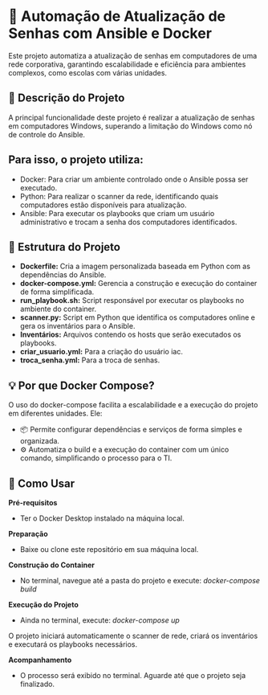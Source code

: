 # **🚀 Automação de Atualização de Senhas com Ansible e Docker**
Este projeto automatiza a atualização de senhas em computadores de uma rede corporativa, garantindo escalabilidade e eficiência para ambientes complexos, como escolas com várias unidades.

## **📝 Descrição do Projeto**
A principal funcionalidade deste projeto é realizar a atualização de senhas em computadores Windows, superando a limitação do Windows como nó de controle do Ansible.

## **Para isso, o projeto utiliza:**
- Docker: Para criar um ambiente controlado onde o Ansible possa ser executado.
- Python: Para realizar o scanner da rede, identificando quais computadores estão disponíveis para atualização.
- Ansible: Para executar os playbooks que criam um usuário administrativo e trocam a senha dos computadores identificados.

## **📂 Estrutura do Projeto**
- **Dockerfile:** Cria a imagem personalizada baseada em Python com as dependências do Ansible.
- **docker-compose.yml:** Gerencia a construção e execução do container de forma simplificada.
- **run_playbook.sh:** Script responsável por executar os playbooks no ambiente do container.
- **scanner.py:** Script em Python que identifica os computadores online e gera os inventários para o Ansible.
- **Inventários:** Arquivos contendo os hosts que serão executados os playbooks.
- **criar_usuario.yml:** Para a criação do usuário iac.
- **troca_senha.yml:** Para a troca de senhas.

## **💡 Por que Docker Compose?**
O uso do docker-compose facilita a escalabilidade e a execução do projeto em diferentes unidades. Ele:

- 📦 Permite configurar dependências e serviços de forma simples e organizada.
- ⚙️ Automatiza o build e a execução do container com um único comando, simplificando o processo para o TI.

## **🚀 Como Usar**
**Pré-requisitos**
- Ter o Docker Desktop instalado na máquina local.

**Preparação**
- Baixe ou clone este repositório em sua máquina local.

**Construção do Container**

- No terminal, navegue até a pasta do projeto e execute:
*docker-compose build*

**Execução do Projeto**
- Ainda no terminal, execute:
*docker-compose up*


O projeto iniciará automaticamente o scanner de rede, criará os inventários e executará os playbooks necessários.


**Acompanhamento**
- O processo será exibido no terminal. Aguarde até que o projeto seja finalizado.
